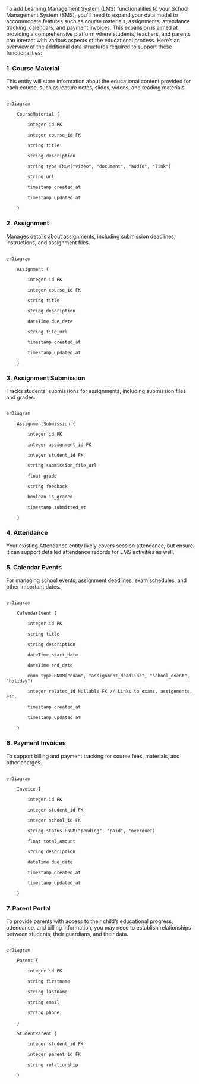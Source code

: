 To add Learning Management System (LMS) functionalities to your School Management System (SMS), you'll need to expand your data model to accommodate features such as course materials, assignments, attendance tracking, calendars, and payment invoices. This expansion is aimed at providing a comprehensive platform where students, teachers, and parents can interact with various aspects of the educational process. Here’s an overview of the additional data structures required to support these functionalities:

  

### 1. Course Material

This entity will store information about the educational content provided for each course, such as lecture notes, slides, videos, and reading materials.

```

erDiagram

    CourseMaterial {

        integer id PK

        integer course_id FK

        string title

        string description

        string type ENUM("video", "document", "audio", "link")

        string url

        timestamp created_at

        timestamp updated_at

    }

```

  

### 2. Assignment

Manages details about assignments, including submission deadlines, instructions, and assignment files.

```

erDiagram

    Assignment {

        integer id PK

        integer course_id FK

        string title

        string description

        dateTime due_date

        string file_url

        timestamp created_at

        timestamp updated_at

    }

```

  

### 3. Assignment Submission

Tracks students' submissions for assignments, including submission files and grades.

```

erDiagram

    AssignmentSubmission {

        integer id PK

        integer assignment_id FK

        integer student_id FK

        string submission_file_url

        float grade

        string feedback

        boolean is_graded

        timestamp submitted_at

    }

```

  

### 4. Attendance

Your existing Attendance entity likely covers session attendance, but ensure it can support detailed attendance records for LMS activities as well.

  

### 5. Calendar Events

For managing school events, assignment deadlines, exam schedules, and other important dates.

```

erDiagram

    CalendarEvent {

        integer id PK

        string title

        string description

        dateTime start_date

        dateTime end_date

        enum type ENUM("exam", "assignment_deadline", "school_event", "holiday")

        integer related_id Nullable FK // Links to exams, assignments, etc.

        timestamp created_at

        timestamp updated_at

    }

```

  

### 6. Payment Invoices

To support billing and payment tracking for course fees, materials, and other charges.

```

erDiagram

    Invoice {

        integer id PK

        integer student_id FK

        integer school_id FK

        string status ENUM("pending", "paid", "overdue")

        float total_amount

        string description

        dateTime due_date

        timestamp created_at

        timestamp updated_at

    }

```

  

### 7. Parent Portal

To provide parents with access to their child’s educational progress, attendance, and billing information, you may need to establish relationships between students, their guardians, and their data.

```

erDiagram

    Parent {

        integer id PK

        string firstname

        string lastname

        string email

        string phone

    }

    StudentParent {

        integer student_id FK

        integer parent_id FK

        string relationship

    }

```